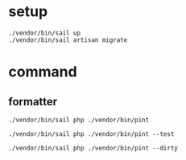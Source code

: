 # setup

```
./vendor/bin/sail up
./vendor/bin/sail artisan migrate
```

# command
## formatter
```
./vendor/bin/sail php ./vendor/bin/pint
```

```
./vendor/bin/sail php ./vendor/bin/pint --test
```

```
./vendor/bin/sail php ./vendor/bin/pint --dirty
```